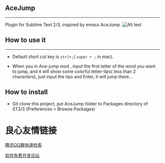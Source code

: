 
## AceJump
------------------------

Plugin for Sublime Text 2/3, inspired by emacs AceJump.
![Alt text](./screen_cut.gif)

 

## How to use it
--------------------------

- Default short cut key is `ctrl+;`( `super + ;` in mac).

- When you in Ace-jump mod , input the first letter of the word you want to jump, and it will show some colorful letter-tips( less than 2 characters), just input the tips and Enter, it will jump there... 

 

How to install
--------------

- Git clone this project, put AceJump folder to Packages directory of ST2/3
(Preferences > Browse Packages)

 




 # 良心友情链接

[腾讯QQ群快速检索](http://u.720life.cn/s/8cf73f7c)

[软件免费开发论坛](http://u.720life.cn/s/bbb01dc0)